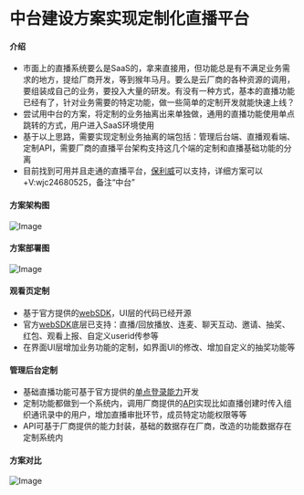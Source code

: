 # 中台建设方案实现定制化直播平台

#### 介绍

- 市面上的直播系统要么是SaaS的，拿来直接用，但功能总是有不满足业务需求的地方，提给厂商开发，等到猴年马月。要么是云厂商的各种资源的调用，要组装成自己的业务，要投入大量的研发。有没有一种方式，基本的直播功能已经有了，针对业务需要的特定功能，做一些简单的定制开发就能快速上线？
- 尝试用中台的方案，将定制的业务抽离出来单独做，通用的直播功能使用单点跳转的方式，用户进入SaaS环境使用
- 基于以上思路，需要实现定制业务抽离的端包括：管理后台端、直播观看端、定制API，需要厂商的直播平台架构支持这几个端的定制和直播基础功能的分离
- 目前找到可用并且走通的直播平台，[保利威](https://www.polyv.net?src=wh)可以支持，详细方案可以+V:wjc24680525，备注“中台”

#### 方案架构图
![Image](https://github.com/user-attachments/assets/b8fcf9f8-33bf-4a0e-92c7-49500cef929b)
#### 方案部署图
![Image](https://github.com/user-attachments/assets/69d9d347-d533-4863-b06e-3e297fab1fc2)
#### 观看页定制
- 基于官方提供的[webSDK](https://gitee.com/polyv_ef/polyv-web-live-watch-sdk/tree/master)，UI层的代码已经开源
- 官方[webSDK](https://gitee.com/polyv_ef/polyv-web-live-watch-sdk/tree/master)底层已支持：直播/回放播放、连麦、聊天互动、邀请、抽奖、红包、观看上报、自定义userid传参等
- 在界面UI层增加业务功能的定制，如界面UI的修改、增加自定义的抽奖功能等
#### 管理后台定制
- 基础直播功能可基于官方提供的[单点登录能力](https://help.polyv.net/#/live/api/account/sso_manager)开发
- 定制功能都做到一个系统内，调用厂商提供的[API](https://help.polyv.net/#/live/api/v4/channel/create)实现比如直播创建时传入组织通讯录中的用户，增加直播审批环节，成员特定功能权限等等
- API可基于厂商提供的能力封装，基础的数据存在厂商，改造的功能数据存在定制系统内
#### 方案对比
![Image](https://github.com/user-attachments/assets/ff52b23d-1bb4-40d3-886a-c68505f976d0)
